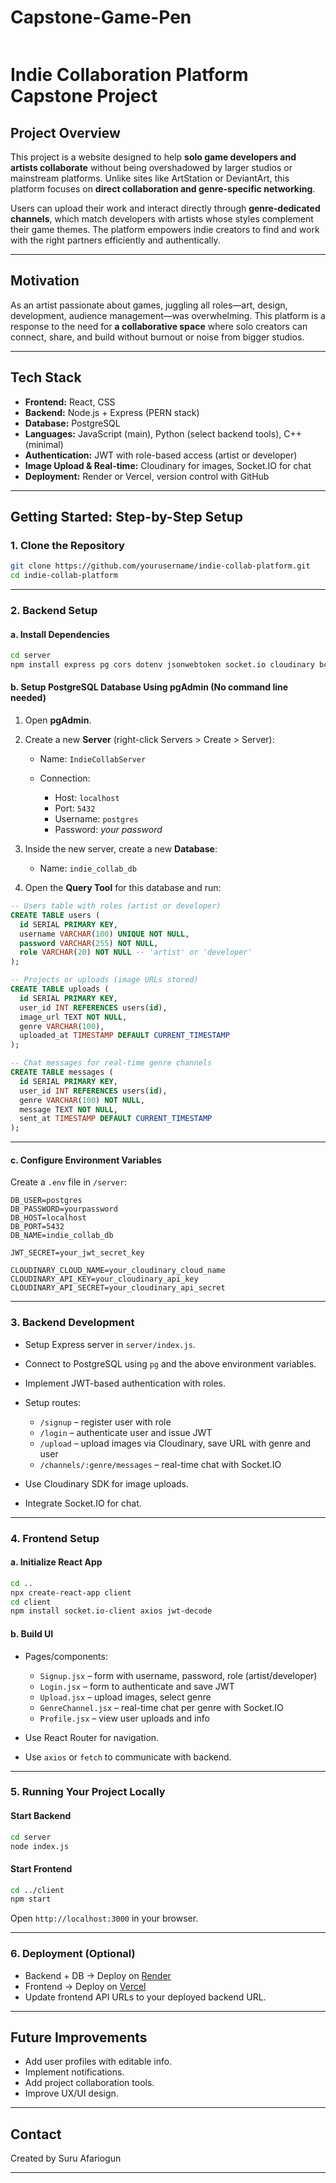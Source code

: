 # Capstone-Game-Pen

```markdown

```

# Indie Collaboration Platform Capstone Project

## Project Overview

This project is a website designed to help **solo game developers and artists collaborate** without being overshadowed by larger studios or mainstream platforms. Unlike sites like ArtStation or DeviantArt, this platform focuses on **direct collaboration and genre-specific networking**.

Users can upload their work and interact directly through **genre-dedicated channels**, which match developers with artists whose styles complement their game themes. The platform empowers indie creators to find and work with the right partners efficiently and authentically.

---

## Motivation

As an artist passionate about games, juggling all roles—art, design, development, audience management—was overwhelming. This platform is a response to the need for **a collaborative space** where solo creators can connect, share, and build without burnout or noise from bigger studios.

---

## Tech Stack

- **Frontend:** React, CSS
- **Backend:** Node.js + Express (PERN stack)
- **Database:** PostgreSQL
- **Languages:** JavaScript (main), Python (select backend tools), C++ (minimal)
- **Authentication:** JWT with role-based access (artist or developer)
- **Image Upload & Real-time:** Cloudinary for images, Socket.IO for chat
- **Deployment:** Render or Vercel, version control with GitHub

---

## Getting Started: Step-by-Step Setup

### 1. Clone the Repository

```bash
git clone https://github.com/yourusername/indie-collab-platform.git
cd indie-collab-platform
```

---

### 2. Backend Setup

#### a. Install Dependencies

```bash
cd server
npm install express pg cors dotenv jsonwebtoken socket.io cloudinary bcrypt
```

#### b. Setup PostgreSQL Database Using pgAdmin (No command line needed)

1. Open **pgAdmin**.
2. Create a new **Server** (right-click Servers > Create > Server):

   - Name: `IndieCollabServer`
   - Connection:

     - Host: `localhost`
     - Port: `5432`
     - Username: `postgres`
     - Password: _your password_

3. Inside the new server, create a new **Database**:

   - Name: `indie_collab_db`

4. Open the **Query Tool** for this database and run:

```sql
-- Users table with roles (artist or developer)
CREATE TABLE users (
  id SERIAL PRIMARY KEY,
  username VARCHAR(100) UNIQUE NOT NULL,
  password VARCHAR(255) NOT NULL,
  role VARCHAR(20) NOT NULL -- 'artist' or 'developer'
);

-- Projects or uploads (image URLs stored)
CREATE TABLE uploads (
  id SERIAL PRIMARY KEY,
  user_id INT REFERENCES users(id),
  image_url TEXT NOT NULL,
  genre VARCHAR(100),
  uploaded_at TIMESTAMP DEFAULT CURRENT_TIMESTAMP
);

-- Chat messages for real-time genre channels
CREATE TABLE messages (
  id SERIAL PRIMARY KEY,
  user_id INT REFERENCES users(id),
  genre VARCHAR(100) NOT NULL,
  message TEXT NOT NULL,
  sent_at TIMESTAMP DEFAULT CURRENT_TIMESTAMP
);
```

---

#### c. Configure Environment Variables

Create a `.env` file in `/server`:

```env
DB_USER=postgres
DB_PASSWORD=yourpassword
DB_HOST=localhost
DB_PORT=5432
DB_NAME=indie_collab_db

JWT_SECRET=your_jwt_secret_key

CLOUDINARY_CLOUD_NAME=your_cloudinary_cloud_name
CLOUDINARY_API_KEY=your_cloudinary_api_key
CLOUDINARY_API_SECRET=your_cloudinary_api_secret
```

---

### 3. Backend Development

- Setup Express server in `server/index.js`.
- Connect to PostgreSQL using `pg` and the above environment variables.
- Implement JWT-based authentication with roles.
- Setup routes:

  - `/signup` – register user with role
  - `/login` – authenticate user and issue JWT
  - `/upload` – upload images via Cloudinary, save URL with genre and user
  - `/channels/:genre/messages` – real-time chat with Socket.IO

- Use Cloudinary SDK for image uploads.
- Integrate Socket.IO for chat.

---

### 4. Frontend Setup

#### a. Initialize React App

```bash
cd ..
npx create-react-app client
cd client
npm install socket.io-client axios jwt-decode
```

#### b. Build UI

- Pages/components:

  - `Signup.jsx` – form with username, password, role (artist/developer)
  - `Login.jsx` – form to authenticate and save JWT
  - `Upload.jsx` – upload images, select genre
  - `GenreChannel.jsx` – real-time chat per genre with Socket.IO
  - `Profile.jsx` – view user uploads and info

- Use React Router for navigation.
- Use `axios` or `fetch` to communicate with backend.

---

### 5. Running Your Project Locally

#### Start Backend

```bash
cd server
node index.js
```

#### Start Frontend

```bash
cd ../client
npm start
```

Open `http://localhost:3000` in your browser.

---

### 6. Deployment (Optional)

- Backend + DB → Deploy on [Render](https://render.com)
- Frontend → Deploy on [Vercel](https://vercel.com)
- Update frontend API URLs to your deployed backend URL.

---

## Future Improvements

- Add user profiles with editable info.
- Implement notifications.
- Add project collaboration tools.
- Improve UX/UI design.

---

## Contact

Created by Suru Afariogun

---

```

```

```

```
